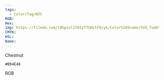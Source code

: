 ```yaml
---
tags:
  - Color/Tag/NTC
RGB:
Hex:
img: https://filedn.com/l0hpzxl1f01yT7GHxtF8cyk/Color%20Snake/SVG_Tumb%20Mass%20No%20Name/B94E48.svg
CMYK:
HSL:
Name:
---
```

Chestnut
```palette
#B94E48
```
RGB
